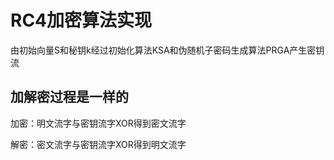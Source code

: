 # RC4加密算法实现

由初始向量S和秘钥k经过初始化算法KSA和伪随机子密码生成算法PRGA产生密钥流

## 加解密过程是一样的

加密：明文流字与密钥流字XOR得到密文流字

解密：密文流字与密钥流字XOR得到明文流字
